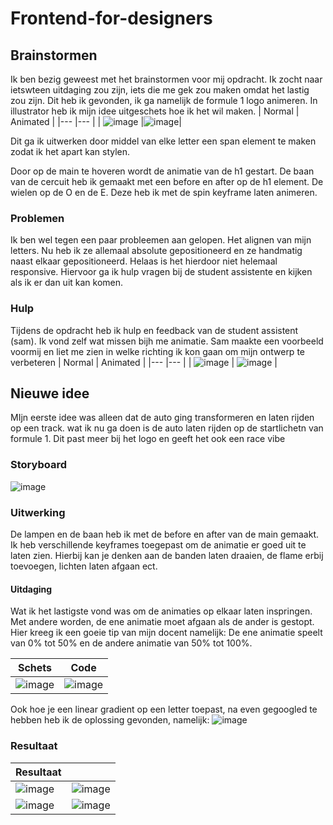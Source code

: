 # Frontend-for-designers

## Brainstormen
Ik ben bezig geweest met het brainstormen voor mij opdracht. Ik zocht naar ietswteen uitdaging zou zijn, iets die me gek zou maken omdat het lastig zou zijn.
Dit heb ik gevonden, ik ga namelijk de formule 1 logo animeren.
In illustrator heb ik mijn idee uitgeschets hoe ik het wil maken.
|  Normal 	| Animated   	|
|---	|---	|
| ![image](https://user-images.githubusercontent.com/22005581/164483692-8756ff2a-649f-4ce4-b7df-0442374860b3.png)	|![image](https://user-images.githubusercontent.com/22005581/164485849-da32902a-c840-42f2-bca4-4619c5c326ac.png)|



 Dit ga ik uitwerken door middel van elke letter een span element te maken zodat ik het apart kan stylen.
 
 Door op de main te hoveren wordt de animatie van de h1 gestart. De baan van de cercuit heb ik gemaakt met een before en after op de h1 element.
 De wielen op de O en de E. Deze heb ik met de spin keyframe laten animeren. 
 
### Problemen
Ik ben wel tegen een paar probleemen aan gelopen. Het alignen van mijn letters. Nu heb ik ze allemaal absolute gepositioneerd en ze handmatig naast elkaar gepositioneerd.
Helaas is het hierdoor niet helemaal responsive. Hiervoor ga ik hulp vragen bij de student assistente en kijken als ik er dan uit kan komen.

### Hulp
Tijdens de opdracht heb ik hulp en feedback van de student assistent (sam). Ik vond zelf wat missen bijh me animatie. Sam maakte een voorbeeld voormij en liet me zien in welke richting ik kon gaan om mijn ontwerp te verbeteren
|  Normal 	| Animated   	|
|---	|---	|
|  ![image](https://user-images.githubusercontent.com/22005581/170097763-488353dd-4b91-4838-86a1-f50b8352a3d0.png)  	| ![image](https://user-images.githubusercontent.com/22005581/170097823-977421cf-dfe3-48e2-91f3-4aacca19c54c.png)  	|


## Nieuwe idee
MIjn eerste idee was alleen dat de auto ging transformeren en laten rijden op een track. wat ik nu ga doen is de auto laten rijden op de startlichetn van formule 1. Dit past meer bij het logo en geeft het ook een race vibe

### Storyboard
![image](https://user-images.githubusercontent.com/22005581/170098862-6bffee85-1090-4b93-841d-4f04a2df06eb.png)

### Uitwerking
De lampen en de baan heb ik met de before en after van de main gemaakt. Ik heb verschillende keyframes toegepast om de animatie er goed uit te laten zien.
Hierbij kan je denken aan de banden laten draaien, de flame erbij toevoegen, lichten laten afgaan ect.

#### Uitdaging

Wat ik het lastigste vond was om de animaties op elkaar laten inspringen. Met andere worden, de ene animatie moet afgaan als de ander is gestopt. Hier kreeg ik een goeie tip van mijn docent namelijk: De ene animatie speelt van 0% tot 50% en de andere animatie van 50% tot 100%.

|  Schets 	| Code   	|
|---	|---	|
|![image](https://user-images.githubusercontent.com/22005581/170105472-202543ed-227a-4dfc-9f36-c7e1f51fd7f9.png)	| ![image](https://user-images.githubusercontent.com/22005581/170106278-0b32ae21-6d6b-4caa-95a1-9c388671130e.png)	|

Ook hoe je een linear gradient op een letter toepast, na even gegoogled te hebben heb ik de oplossing gevonden, namelijk:
![image](https://user-images.githubusercontent.com/22005581/170106514-17d468ae-d375-43d4-ab49-deef410f9b3c.png)

### Resultaat

| Resultaat | 	|
|---	|---	|
|  ![image](https://user-images.githubusercontent.com/22005581/170099419-2ea2eb11-fd4b-47c3-bd33-8202d5d1fa6e.png)   	|  ![image](https://user-images.githubusercontent.com/22005581/170099483-d73dddc4-aa9c-412c-a0c7-c902e2977ff2.png)  	|
| ![image](https://user-images.githubusercontent.com/22005581/170099681-054f1081-46d6-4fb7-94ef-7fbc6758cae4.png)   	|  ![image](https://user-images.githubusercontent.com/22005581/170099772-0c5a9c3c-5e6d-4dc6-a5da-07a0126107a3.png)  	|
